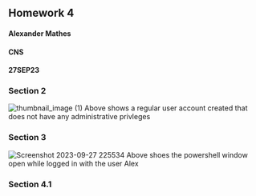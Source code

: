## Homework 4
#### Alexander Mathes
#### CNS
#### 27SEP23

### Section 2
![thumbnail_image (1)](https://github.com/RoboTurtle/CNS/assets/70544712/7422e8e3-3056-43fd-ab5e-f0230f255934)
Above shows a regular user account created that does not have any administrative privleges

### Section 3
![Screenshot 2023-09-27 225534](https://github.com/RoboTurtle/CNS/assets/70544712/4f02b655-7217-4ca0-9442-4de1aede34fb)
Above shoes the powershell window open while logged in with the user Alex

### Section 4.1
